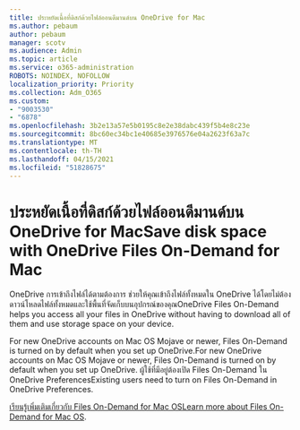 ```yaml
---
title: ประหยัดเนื้อที่ดิสก์ด้วยไฟล์ออนดีมานด์บน OneDrive for Mac
ms.author: pebaum
author: pebaum
manager: scotv
ms.audience: Admin
ms.topic: article
ms.service: o365-administration
ROBOTS: NOINDEX, NOFOLLOW
localization_priority: Priority
ms.collection: Adm_O365
ms.custom:
- "9003530"
- "6878"
ms.openlocfilehash: 3b2e13a57e5b0195c8e2e38dabc439f5b4e8c23e
ms.sourcegitcommit: 8bc60ec34bc1e40685e3976576e04a2623f63a7c
ms.translationtype: MT
ms.contentlocale: th-TH
ms.lasthandoff: 04/15/2021
ms.locfileid: "51828675"
---
```

# <a name="save-disk-space-with-onedrive-files-on-demand-for-mac"></a><span data-ttu-id="a67a2-102">ประหยัดเนื้อที่ดิสก์ด้วยไฟล์ออนดีมานด์บน OneDrive for Mac</span><span class="sxs-lookup"><span data-stu-id="a67a2-102">Save disk space with OneDrive Files On-Demand for Mac</span></span>

<span data-ttu-id="a67a2-103">OneDrive การเข้าถึงไฟล์ได้ตามต้องการ ช่วยให้คุณเข้าถึงไฟล์ทั้งหมดใน OneDrive ได้โดยไม่ต้องดาวน์โหลดไฟล์ทั้งหมดและใช้พื้นที่จัดเก็บบนอุปกรณ์ของคุณ</span><span class="sxs-lookup"><span data-stu-id="a67a2-103">OneDrive Files On-Demand helps you access all your files in OneDrive without having to download all of them and use storage space on your device.</span></span>  

<span data-ttu-id="a67a2-104">For new OneDrive accounts on Mac OS Mojave or newer, Files On-Demand is turned on by default when you set up OneDrive.</span><span class="sxs-lookup"><span data-stu-id="a67a2-104">For new OneDrive accounts on Mac OS Mojave or newer, Files On-Demand is turned on by default when you set up OneDrive.</span></span> <span data-ttu-id="a67a2-105">ผู้ใช้ที่มีอยู่ต้องเปิด Files On-Demand ใน OneDrive Preferences</span><span class="sxs-lookup"><span data-stu-id="a67a2-105">Existing users need to turn on Files On-Demand in OneDrive Preferences.</span></span>  

<span data-ttu-id="a67a2-106">[เรียนรู้เพิ่มเติมเกี่ยวกับ Files On-Demand for Mac OS](https://support.microsoft.com/office/529f6d53-e572-4922-a585-e7a318c135f0)</span><span class="sxs-lookup"><span data-stu-id="a67a2-106">[Learn more about Files On-Demand for Mac OS](https://support.microsoft.com/office/529f6d53-e572-4922-a585-e7a318c135f0).</span></span>

